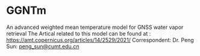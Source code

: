 # GGNTm
An advanced weighted mean temperature model for GNSS water vapor retrieval
The Artical related to this model can be found at : https://amt.copernicus.org/articles/14/2529/2021/
Correspondent: Dr. Peng Sun:  peng_sun@cumt.edu.cn

